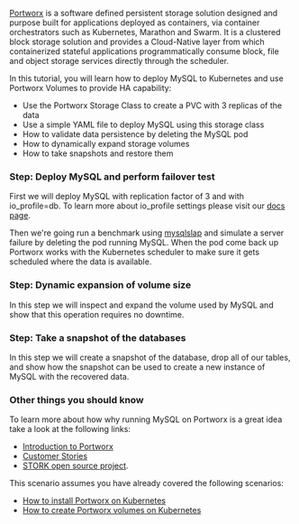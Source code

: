 [Portworx](https://portworx.com/) is a software defined persistent storage solution designed and purpose built for applications deployed as containers, via container orchestrators such as Kubernetes, Marathon and Swarm. It is a clustered block storage solution and provides a Cloud-Native layer from which containerized stateful applications programmatically consume block, file and object storage services directly through the scheduler.

In this tutorial, you will learn how to deploy MySQL to Kubernetes and use Portworx Volumes to provide HA capability:
* Use the Portworx Storage Class to create a PVC with 3 replicas of the data
* Use a simple YAML file to deploy MySQL using this storage class
* How to validate data persistence by deleting the MySQL pod
* How to dynamically expand storage volumes
* How to take snapshots and restore them

### Step: Deploy MySQL and perform failover test

First we will deploy MySQL with replication factor of 3 and with io_profile=db. To learn more about io_profile settings please visit our [docs page](https://docs.portworx.com/maintain/performance/tuning.html#volume-granular-performance-tuning).

Then we're going run a benchmark using [mysqlslap](https://dev.mysql.com/doc/refman/8.0/en/mysqlslap.html) and simulate a server failure by deleting the pod running MySQL. When the pod come back up Portworx works with the Kubernetes scheduler to make sure it gets scheduled where the data is available.

### Step: Dynamic expansion of volume size

In this step we will inspect and expand the volume used by MySQL and show that this operation requires no downtime.

### Step: Take a snapshot of the databases

In this step we will create a snapshot of the database, drop all of our tables, and show how the snapshot can be used to create a new instance of MySQL with the recovered data.

### Other things you should know

To learn more about how why running MySQL on Portworx is a great idea take a look at the following links:
* [Introduction to Portworx](https://portworx.com/products/introduction/)
* [Customer Stories](https://portworx.com/customers/)
* [STORK open source project](https://portworx.com/stork-storage-orchestration-kubernetes/).


This scenario assumes you have already covered the following scenarios:
* [How to install Portworx on Kubernetes](https://www.katacoda.com/portworx/scenarios/deploy-px-k8s)
* [How to create Portworx volumes on Kubernetes](https://www.katacoda.com/portworx/scenarios/px-k8s-vol-basic)
